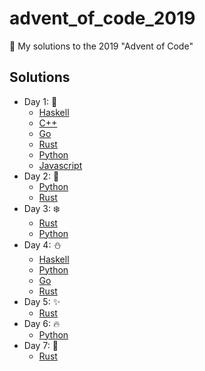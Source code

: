 # advent_of_code_2019
🎅 My solutions to the 2019 "Advent of Code"


## Solutions

* Day 1:  :santa:
    * [Haskell](Day1-9/1.hs)
    * [C++](Day1-9/1.cpp)
    * [Go](Day1-9/1.go)
    * [Rust](Day1-9/day1.rs)
    * [Python](Day1-9/1.py)
    * [Javascript](Day1-9/1.js)
* Day 2:  :star2:
    * [Python](Day1-9/2.py)
    * [Rust](Day1-9/day2.rs)
* Day 3:  :snowflake:
    * [Rust](Day1-9/day3.rs)
    * [Python](Day1-9/3.py)
* Day 4:  :snowman:
    * [Haskell](Day1-9/4.hs)
    * [Python](Day1-9/4.py)
    * [Go](Day1-9/4.go)
    * [Rust](Day1-9/day4.rs)
* Day 5:  :sparkles:
    * [Rust](Day1-9/day5.rs)
* Day 6:  :fire:
    * [Python](Day1-9/6.py)
* Day 7:  :christmas_tree:
    * [Rust](Day1-9/day7.rs)

